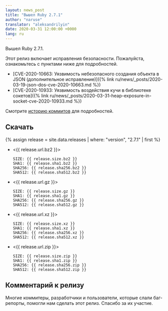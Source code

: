 ```yaml
---
layout: news_post
title: "Вышел Ruby 2.7.1"
author: "naruse"
translator: "aleksandrilyin"
date: 2020-03-31 12:00:00 +0000
lang: ru
---
```


Вышел Ruby 2.7.1.

Этот релиз включает исправления безопасности.
Пожалуйста, ознакомьтесь с пунктами ниже для подробностей.

* [CVE-2020-10663: Уязвимость небезопасного создания объекта в JSON (дополнительное исправление)]({% link ru/news/_posts/2020-03-19-json-dos-cve-2020-10663.md %})
* [CVE-2020-10933: Уязвимость воздействия кучи в библиотеке сокетов]({% link ru/news/_posts/2020-03-31-heap-exposure-in-socket-cve-2020-10933.md %})

Смотрите [историю коммитов](https://github.com/ruby/ruby/compare/v2_7_0...v2_7_1) для подробностей.

## Скачать

{% assign release = site.data.releases | where: "version", "2.7.1" | first %}

* <{{ release.url.bz2 }}>

      SIZE: {{ release.size.bz2 }}
      SHA1: {{ release.sha1.bz2 }}
      SHA256: {{ release.sha256.bz2 }}
      SHA512: {{ release.sha512.bz2 }}

* <{{ release.url.gz }}>

      SIZE: {{ release.size.gz }}
      SHA1: {{ release.sha1.gz }}
      SHA256: {{ release.sha256.gz }}
      SHA512: {{ release.sha512.gz }}

* <{{ release.url.xz }}>

      SIZE: {{ release.size.xz }}
      SHA1: {{ release.sha1.xz }}
      SHA256: {{ release.sha256.xz }}
      SHA512: {{ release.sha512.xz }}

* <{{ release.url.zip }}>

      SIZE: {{ release.size.zip }}
      SHA1: {{ release.sha1.zip }}
      SHA256: {{ release.sha256.zip }}
      SHA512: {{ release.sha512.zip }}

## Комментарий к релизу

Многие коммитеры, разработчики и пользователи, которые слали баг-репорты, помогли нам сделать этот релиз.
Спасибо за их участие.
